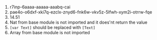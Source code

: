 1. r7inp-6aaaa-aaaaa-aaabq-cai
2. pae4o-o6dxf-xki7q-ezclx-znyd6-fnk6w-vkv5z-5lfwh-xym2i-otrrw-fqe
3. 14.51
4. Nat from base module is not imported and it does'nt return the value
5. ```[var Text]``` should be replaced with ```[Text]```
6. Array from base module is not imported
